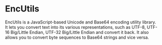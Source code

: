 # EncUtils

EncUtils is a JavaScript-based Unicode and Base64 encoding utility library. It lets you convert text into its various representations, such as UTF-8, UTF-16 Big/Little Endian, UTF-32 Big/Little Endian and convert it back. It also allows you to convert byte sequences to Base64 strings and vice versa.
